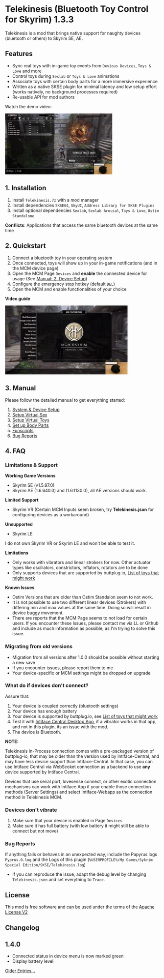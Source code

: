 # Telekinesis (Bluetooth Toy Control for Skyrim) 1.3.3

Telekinesis is a mod that brings native support for naughty devices (bluetooth or others) to Skyrim SE, AE.

## Features

- Sync real toys with in-game toy events from `Devious Devices`, `Toys & Love` and more
- Control toys during `Sexlab` or `Toys & Love` animations
- Associate toys with certain body parts for a more immersive experience
- Written as a native SKSE plugin for minimal latency and low setup effort (works natively, no background processes required)
- Re-usable API for mod authors

Watch the demo video:

<a href="https://youtu.be/XrXUIUjuSRQ?t=119" title="Video Tutorial">
  <img src="doc/prev.png" width=350 />
</a>

## 1. Installation

1. Install `Telekinesis.7z` with a mod manager
2. Install dependencies `SKSE64`, `SkyUI`, `Address Library for SKSE Plugins`
3. Install optional dependencies `Sexlab`, `Sexlab Arousal`, `Toys & Love`, `Ostim Standalone`

**Conflicts**: Applications that access the same bluetooth devices at the same time

## 2. Quickstart

1. Connect a bluetooth toy in your operating system
2. Once connected, toys will show up in your in-game notifications (and in the MCM device page)
3. Open the MCM Page `Devices` and **enable** the connected device for usage (See [Manual: 2. Device Setup](./doc/1-Setup.md#Device_Setup))
4. Configure the emergency stop hotkey (default `DEL`)
5. Open the MCM and enable functionalities of your choice

**Video guide**

<a href="https://youtu.be/XrXUIUjuSRQ" title="Video Tutorial">
  <img src="doc/prev1.png" width="400"/>
</a>

## 3. Manual

Please follow the detailed manual to get everything started:

1. [System & Device Setup](./doc/1-Setup.md)
2. [Setup Virtual Sex](./doc/2-VirtualSex.md)
3. [Setup Virtual Toys](./doc/3-VirtualToys.md)
4. [Set up Body Parts](./doc/4-SetUpBodyParts.md)
5. [Funscripts](./doc/5-Funscripts.md)
5. [Bug Reports](./doc/6-Debugging.md)

## 4. FAQ

### Limitations & Support

**Working Game Versions**
 *    Skyrim SE (v1.5.97.0)
 *    Skyrim AE (1.6.640.0) and (1.6.1130.0), all AE versions should work.
   
**Limited Support**
 * Skyrim VR (Certain MCM Inputs seem broken, try **Telekinesis.json** for configuring devices as a workaround)

**Unsupported**
 * Skyrim LE

I do not own Skyrim VR or Skyrim LE and won't be able to test it.

**Limitations**
 * Only works with vibrators and linear strokers for now. Other actuator types like oscillators, constrictors, inflators, rotators are to be done
 * Only supports devices that are supported by buttplug io, [List of toys that might work](https://iostindex.com/?filter0ButtplugSupport=4&filter1Connection=Bluetooth%204%20LE,Bluetooth%202&filter2Features=OutputsVibrators)

**Known Issues**

* Ostim Versions that are older than Ostim Standalon seem to not work.
* It is not possible to use two different linear devices (Strokers) with differing min and max values at the same time. Doing so will result in device buggy movement. 
* There are reports that the MCM Page seems to not load for certain users. If you encounter these Issues, please contact me via LL or Github and include as much information as possible, as I'm trying to solve this issue.

### Migrating from old versions

- Migration from all versions after 1.0.0 should be possible without starting a new save
- If you encounter issues, please report them to me
- Your device-specific or MCM settings might be dropped on upgrade


### What do if devices don't connect?

Assure that:

1. Your device is coupled correctly (bluetooth settings)
2. Your device has enough battery
3. Your device is supported by buttplug.io, see [List of toys that might work](https://iostindex.com/?filter0ButtplugSupport=4&filter1Connection=Bluetooth%204%20LE,Bluetooth%202&filter2Features=OutputsVibrators)
4. Test it with [Intiface Central Desktop App](https://intiface.com/central), if a vibrator works in that app, and not in this plugin, its an issue with the mod.
5. The device is Bluetooth. 

**NOTE:**

Telekinesis In-Process connection comes with a pre-packaged version of buttplug-io, that may be older than the version used by Intiface-Central, and may have less device support than Intiface-Central. In that case, you can use Intiface Central via WebScoket connection as a backend to use **any** device supported by Intiface Central.

Devices that use serial port, lovesense connect, or other exotic connection mechanisms can work with Intiface App if your enable those connection methods (Server Settings) and select Intiface-Webapp as the connection method in Telekinesis MCM.

### Devices don't vibrate

1. Make sure that your device is enabled in Page `Devices`
2. Make sure it has full battery (with low battery it might still be able to connect but not move)

### Bug Reports

If anything fails or behaves in an unexpected way, include the Papyrus logs `Pyprus.0.log` and the Logs of this plugin (`%USERPROFILE%/My Games/Sykrim Special Edition/SKSE/Telekinesis.log`)
* If you can reproduce the issue, adapt the debug level by changing `Telekinesis.json` and set everything to `Trace`.

## License

This mod is free software and can be used under the terms of the [Apache License V2](LICENSE) 

## Changelog


## 1.4.0

- Connected status in device menu is now marked green
- Display battery level


[Older Entries...](CHANGELOG.md)
